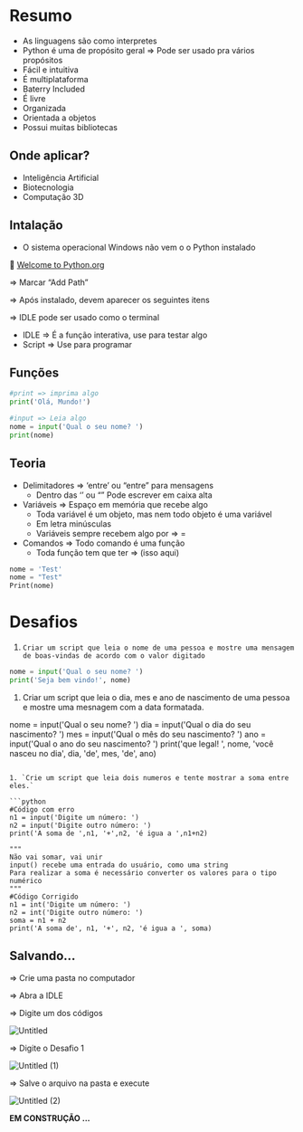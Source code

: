
 # Resumo

- As linguagens são como interpretes
- Python é uma de propósito geral ⇒ Pode ser usado pra vários propósitos
- Fácil e intuitiva
- É multiplataforma
- Baterry Included
- É livre
- Organizada
- Orientada a objetos
- Possui muitas bibliotecas

## Onde aplicar?

- Inteligência Artificial
- Biotecnologia
- Computação 3D

## Intalação

- O sistema operacional Windows não vem o o Python instalado
  
🔗 [Welcome to Python.org](https://www.python.org/)

⇒ Marcar “Add Path” 

⇒ Após instalado, devem aparecer os seguintes itens

⇒ IDLE pode ser usado como o terminal

- IDLE ⇒ É a função interativa, use para testar algo
- Script ⇒ Use para programar


## Funções

```python
#print => imprima algo
print('Olá, Mundo!')

#input => Leia algo
nome = input('Qual o seu nome? ')
print(nome)
```

## Teoria

- Delimitadores ⇒ ‘entre’ ou “entre” para mensagens
    - Dentro das ‘’ ou “” Pode escrever em caixa alta
- Variáveis ⇒ Espaço em memória que recebe algo
    - Toda variável é um objeto, mas nem todo objeto é uma variável
    - Em letra minúsculas
    - Variáveis sempre recebem algo por ⇒ =
- Comandos ⇒ Todo comando é uma função
    - Toda função tem que ter ⇒ (isso aqui)

```python
nome = 'Test'
nome = "Test"
Print(nome)
```

# Desafios

1. `Criar um script que leia o nome de uma pessoa e mostre uma mensagem de boas-vindas de acordo com o valor digitado`

```python
nome = input('Qual o seu nome? ')
print('Seja bem vindo!', nome)
```

1. Criar um script que leia o dia, mes e ano de nascimento de uma pessoa e mostre uma mesnagem com a data formatada.


nome = input('Qual o seu nome? ')
dia = input('Qual o dia do seu nascimento? ')
mes = input('Qual o mês do seu nascimento? ')
ano = input('Qual o ano do seu nascimento? ')
print('que legal! ', nome, 'você nasceu no dia', dia, 'de', mes, 'de', ano)
```

1. `Crie um script que leia dois numeros e tente mostrar a soma entre eles.`

```python
#Código com erro
n1 = input('Digite um número: ')
n2 = input('Digite outro número: ')
print('A soma de ',n1, '+',n2, 'é igua a ',n1+n2)

"""
Não vai somar, vai unir
input() recebe uma entrada do usuário, como uma string
Para realizar a soma é necessário converter os valores para o tipo numérico
"""
#Código Corrigido
n1 = int('Digite um número: ')
n2 = int('Digite outro número: ')
soma = n1 + n2
print('A soma de', n1, '+', n2, 'é igua a ', soma)
```

## Salvando…

⇒ Crie uma pasta no computador

⇒ Abra a IDLE

⇒ Digite um dos códigos

![Untitled](https://github.com/KeilianeRocha/algoritmoComPy/assets/109313933/f407f936-1460-43ef-b48a-7d8e56f34c75)

⇒ Digite o Desafio 1

![Untitled (1)](https://github.com/KeilianeRocha/algoritmoComPy/assets/109313933/1e59e770-c54b-495e-aeeb-2f72b5fcb441)

⇒ Salve o arquivo na pasta e
 execute
 
![Untitled (2)](https://github.com/KeilianeRocha/algoritmoComPy/assets/109313933/048e9b2c-8e73-493d-b4fd-c49bb5a38e37)

**EM CONSTRUÇÃO ...**

 
